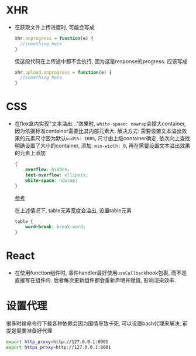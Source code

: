 # XHR

- 在获取文件上传进度时, 可能会写成

  ```js
  xhr.onprogress = function(e) {
  	//something here
  }
  ```

  但这段代码在上传途中都不会执行, 因为这是response的progress. 应该写成

  ```js
  xhr.upload.onprogress = function(e) {
  	//something here
  }
  ```

# CSS

- 在flex盒内实现"文本溢出..."效果时, `white-space: nowrap`会撑大container, 因为依据标准container需要比其内部元素大.
  解决方式: 需要设置文本溢出效果的元素尺寸因为默认`width: 100%`, 尺寸由上级container确定, 依次向上查找明确设置了大小的container, 添加: `min-width: 0`, 再在需要设置文本溢出效果的元素上添加

  ```css
  {
      overflow: hidden;
      text-overflow: ellipsis;
      white-space: nowrap;
  }
  ```
  
  [参考](https://codepen.io/mxxxxxs/pen/NWPOVVb)
  
  在上述情况下, table元素宽度会溢出, 设置table元素
  
  ```css
  table {
      word-break: break-word;
  }
  ```
  
  

# React

- 在使用function组件时, 事件handler最好使用`useCallback`hook包裹, 而不是直接写在组件内. 后者每次更新组件都会重新声明并赋值, 影响渲染效率.

# 设置代理

很多时候命令行下载各种依赖会因为国情导致卡死, 可以设置bash代理来解决, 前提是需要准备好代理

```bash
export http_proxy=http://127.0.0.1:8001
export https_proxy=http://127.0.0.1:8001
```

